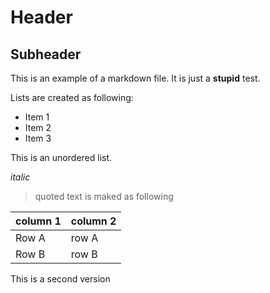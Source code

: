 Header
======

Subheader
---------

This is an example of a markdown file. It is just a **stupid** test.

Lists are created as following:

* Item 1
* Item 2
* Item 3

This is an unordered list.

*italic* 

> quoted text is maked as following

column 1 | column 2
-------- | ---------
Row A    |  row A
Row B    |  row B

This is a second version

